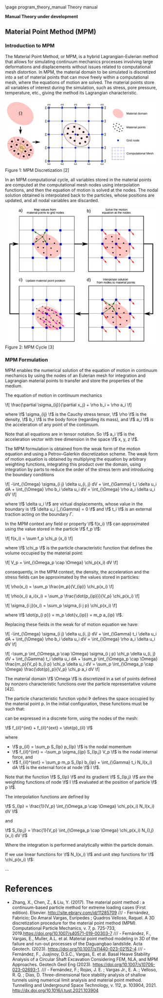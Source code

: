 \page program_theory_manual Theory manual

**Manual Theory under development**

## Material Point Method (MPM)

### Introduction to MPM

The Material Point Method, or MPM, is a hybrid Lagrangian-Eulerian method that allows for simulating continuum mechanics processes involving large deformations and displacements without issues related to computational mesh distortion.
In MPM, the material domain to be simulated is discretized into a set of material points that can move freely within a computational mesh, where the equations of motion are solved.
The material points store all variables of interest during the simulation, such as stress, pore pressure, temperature, etc., giving the method its Lagrangian characteristic.

![](/manual/mpm_discretization.png)
Figure 1: MPM Discretization [2]

In an MPM computational cycle, all variables stored in the material points are computed at the computational mesh nodes using interpolation functions, and then the equation of motion is solved at the nodes. The nodal solution obtained is interpolated back to the particles, whose positions are updated, and all nodal variables are discarded.

![](/manual/mpm_cycle.png)
Figure 2: MPM Cycle [3]

### MPM Formulation

MPM enables the numerical solution of the equation of motion in continuum mechanics by using the nodes of an Eulerian mesh for integration and Lagrangian material points to transfer and store the properties of the medium.

The equation of motion in continuum mechanics

\f[
\frac{\partial \sigma_{ij}}{\partial x_j} + \rho b_i = \rho a_i
\f]

where \f$ \sigma_{ij} \f$ is the Cauchy stress tensor, \f$ \rho \f$ is the density, \f$ b_i \f$ is
the body force (regarding its mass), and \f$ a_i \f$ is the acceleration of any point of the continuum.

Note that all equations are in tensor notation. So \f$ a_i \f$ is the acceleration vector with tree dimension in the space \f$ x, y, z \f$.

The MPM formulation is obtained from the weak form of the motion equation and using a Petrov–Galerkin discretization scheme. The weak form of motion equation is obtained by multiplying the equation by arbitrary weighting functions, integrating this product over the domain, using integration by parts to reduce the order of the stress term and introducing the boundary conditions

\f[
    -\int_{\Omega} \sigma_{i j} \delta u_{i, j} dV + \int_{\Gamma} t_i \delta u_i dA + \int_{\Omega} \rho b_i \delta u_i dV = \int_{\Omega} \rho a_i \delta u_i dV
\f]

where \f$ \delta u_i \f$ are virtual displacements, whose value in the boundary is \f$ \delta u_i |_{\Gamma} = 0 \f$ and \f$ t_i \f$ is an external traction acting on the boundary $\Gamma$.

In the MPM context any field or property \f$ f(x_i) \f$ can approximated using the value stored in the particle \f$ f_p \f$:

\f[
    f(x_i) = \sum f_p \chi_p (x_i)
\f]

where \f$ \chi_p \f$ is the particle characteristic function that defines the volume occupied by the material point:

\f[ 
    V_p = \int_{\Omega_p \cap \Omega} \chi_p(x_i) dV
\f]

consequently, in the MPM context, the density, the acceleration and the stress fields can be approximated by the values stored in particles:

\f[
\rho(x_i) = \sum_p \frac{m_p}{V_{ip}} \chi_p(x_i)
\f]

\f[
\rho(x_i) a_i(x_i) = \sum_p \frac{\dot{p_{ip}}}{V_p} \chi_p(x_i)
\f]

\f[
\sigma_{i j}(x_i) = \sum_p \sigma_{i j p} \chi_p(x_i)
\f]

where \f$ \dot{p_{i p}} = m_p \dot{v_{ip}} = m_p a_{ip} \f$.

Replacing these fields in the weak for of motion equation we have:

\f[
    -\int_{\Omega} \sigma_{i j} \delta u_{i, j} dV + \int_{\Gamma} t_i \delta u_i dA + \int_{\Omega} \rho b_i \delta u_i dV = \int_{\Omega} \rho a_i \delta u_i dV
\f]

\f[
-\sum_p \int_{\Omega_p \cap \Omega} \sigma_{i j p} \chi_p \delta u_{i, j} dV + \int_{\Gamma} t_i \delta u_i dA + \sum_p \int_{\Omega_p \cap \Omega} \frac{m_p}{V_p} b_{i p} \chi_p \delta u_i dV = \sum_p \int_{\Omega_p \cap \Omega} \frac{\dot{p}_p}{V_p} \chi_p a_i dV
\f]

The material domain \f$ \Omega \f$ is discretized in a set of points defined by nonzero characteristic functions over the particle representative volume [42]. 

The particle characteristic function vpðxi Þ defines the space occupied by the material point p. In the
initial configuration, these functions must be such that:

can be expressed in a discrete form, using the nodes of the mesh: 

\f$
f_{iI}^{int} + f_{iI}^{ext} = \dot{p}_{iI}
\f$

where 
- \f$ p_{iI} = \sum_p S_{Ip} p_{Ip} \f$ is the nodal momentum
- \f$ f_{iI}^{int} = -\sum_p \sigma_{ijp} S_{Ip,j} V_p \f$ is the nodal internal force, and
- \f$ f_{iI}^{ext} = \sum_p m_p S_{Ip} b_{ip} + \int_{\Gamma} t_i N_I(x_i) dA \f$ is the external force at node \f$ I \f$.

Note that the function \f$ S_{Ip} \f$ and its gradient \f$ S_{Ip,j} \f$ are the weighting functions of node \f$ I \f$ evaluated at the position of particle \f$ p \f$.

The interpolation functions are defined by 

\f$
S_{Ip} = \frac{1}{V_p} \int_{\Omega_p \cap \Omega} \chi_p(x_i) N_I(x_i) dV 
\f$ 

and 

\f$ 
S_{Ip,j} = \frac{1}{V_p} \int_{\Omega_p \cap \Omega} \chi_p(x_i) N_{I,j}(x_i) dV
\f$ 
    
Where the integration is performed analytically within the particle domain.

If we use linear functions for \f$ N_I(x_i) \f$ and unit step functions for \f$ \chi_p(x_i) \f$:

...

# References
- Zhang, X., Chen, Z., & Liu, Y. (2017). The material point method : a continuum-based particle method for extreme loading cases (First edition). Elsevier. http://site.ebrary.com/id/11285709
/// - Fernández, Fabricio; Do Amaral Vargas, Eurípedes ; Quadros Velloso, Raquel. A 3D discretization procedure for the material point method (MPM). Computational Particle Mechanics, v. 7, p. 725-733, 2019.https://doi.org/10.1007/s40571-019-00303-7
/// - Fernández, F., Vargas, E., Muller, A.L. et al. Material point method modeling in 3D of the failure and run-out processes of the Daguangbao landslide. Acta Geotech. (2023). https://doi.org/10.1007/s11440-023-02152-4
/// - Fernández, F., Juajinoy, D.S.C., Vargas, E. et al. Basal Heave Stability Analysis of a Circular Shaft Excavation Considering FEM, NLA, and MPM Approaches. Geotech Geol Eng (2023). https://doi.org/10.1007/s10706-023-02693-1.
/// - Fernández, F.; Rojas, J. E. ; Vargas Jr., E. A. ; Velloso, R. Q. ; Dias, D. Three-dimensional face stability analysis of shallow tunnels using numerical limit analysis and material point method. Tunnelling and Underground Space Technology, v. 112, p. 103904, 2021. http://dx.doi.org/10.1016/j.tust.2021.103904